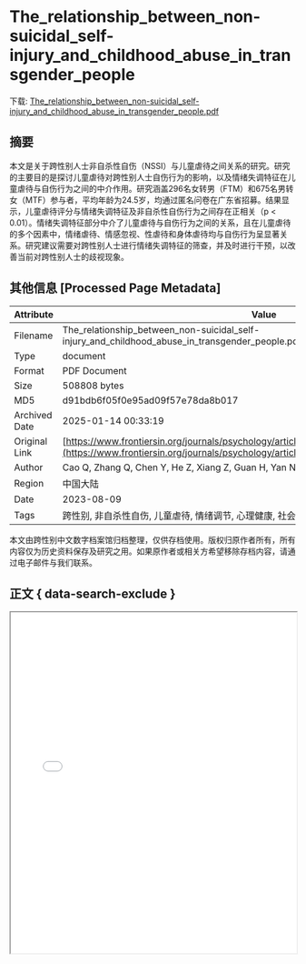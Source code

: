 # The_relationship_between_non-suicidal_self-injury_and_childhood_abuse_in_transgender_people

<!-- tcd_download_link -->
下载: [The_relationship_between_non-suicidal_self-injury_and_childhood_abuse_in_transgender_people.pdf](The_relationship_between_non-suicidal_self-injury_and_childhood_abuse_in_transgender_people.pdf)
<!-- tcd_download_link_end -->

## 摘要

<!-- tcd_abstract -->
本文是关于跨性别人士非自杀性自伤（NSSI）与儿童虐待之间关系的研究。研究的主要目的是探讨儿童虐待对跨性别人士自伤行为的影响，以及情绪失调特征在儿童虐待与自伤行为之间的中介作用。研究涵盖296名女转男（FTM）和675名男转女（MTF）参与者，平均年龄为24.5岁，均通过匿名问卷在广东省招募。结果显示，儿童虐待评分与情绪失调特征及非自杀性自伤行为之间存在正相关（p < 0.01）。情绪失调特征部分中介了儿童虐待与自伤行为之间的关系，且在儿童虐待的多个因素中，情绪虐待、情感忽视、性虐待和身体虐待均与自伤行为呈显著关系。研究建议需要对跨性别人士进行情绪失调特征的筛查，并及时进行干预，以改善当前对跨性别人士的歧视现象。

<!-- tcd_abstract_end -->

## 其他信息 [Processed Page Metadata]

| Attribute       | Value                                  |
|-----------------|----------------------------------------|
| Filename        | The_relationship_between_non-suicidal_self-injury_and_childhood_abuse_in_transgender_people.pdf                             |
| Type            | document                                 |
| Format          | PDF Document                               |
| Size            | 508808 bytes                           |
| MD5             | d91bdb6f05f0e95ad09f57e78da8b017                                  |
| Archived Date   | 2025-01-14 00:33:19                             |
| Original Link   | [https://www.frontiersin.org/journals/psychology/articles/10.3389/fpsyg.2023.1062601/pdf](https://www.frontiersin.org/journals/psychology/articles/10.3389/fpsyg.2023.1062601/pdf)                         |
| Author          | Cao Q, Zhang Q, Chen Y, He Z, Xiang Z, Guan H, Yan N, Qiang Y, Li M                               |
| Region          | 中国大陆                               |
| Date            | 2023-08-09                                 |
| Tags            | 跨性别, 非自杀性自伤, 儿童虐待, 情绪调节, 心理健康, 社会歧视, 研究成果                                 |

本文由跨性别中文数字档案馆归档整理，仅供存档使用。版权归原作者所有，所有内容仅为历史资料保存及研究之用。如果原作者或相关方希望移除存档内容，请通过电子邮件与我们联系。

## 正文 { data-search-exclude }

<!-- tcd_main_text -->
<iframe src="../The_relationship_between_non-suicidal_self-injury_and_childhood_abuse_in_transgender_people.pdf" width="100%" height="600px">
    <p>无法显示PDF，请下载查看。</p>
</iframe>
<!-- tcd_main_text_end -->

